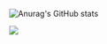 ![Anurag's GitHub stats](https://github-readme-stats.vercel.app/api?username=bjnandi&show_icons=true&hide=contribs,prs&theme=radical)


![](https://komarev.com/ghpvc/?username=bjnandi&color=brightgreen)


